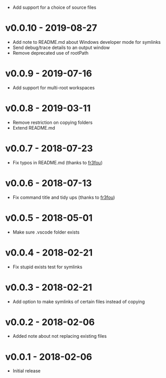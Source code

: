 - Add support for a choice of source files

# v0.0.10 - 2019-08-27
- Add note to README.md about Windows developer mode for symlinks
- Send debug/trace details to an output window
- Remove deprecated use of rootPath

# v0.0.9 - 2019-07-16
- Add support for multi-root workspaces

# v0.0.8 - 2019-03-11
- Remove restriction on copying folders
- Extend README.md

# v0.0.7 - 2018-07-23
- Fix typos in README.md (thanks to [fr3fou](https://github.com/fr3fou))

# v0.0.6 - 2018-07-13
- Fix command title and tidy ups (thanks to [fr3fou](https://github.com/fr3fou))

# v0.0.5 - 2018-05-01
- Make sure .vscode folder exists

# v0.0.4 - 2018-02-21
- Fix stupid exists test for symlinks

# v0.0.3 - 2018-02-21
- Add option to make symlinks of certain files instead of copying

# v0.0.2 - 2018-02-06
- Added note about not replacing existing files

# v0.0.1 - 2018-02-06
- Initial release

